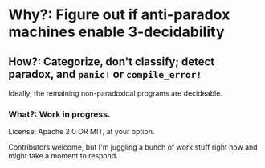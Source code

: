 # Why?: Figure out if anti-paradox machines enable 3-decidability

## How?: Categorize, don't classify; detect paradox, and `panic!` or `compile_error!`
Ideally, the remaining non-paradoxical programs are decideable.

### What?: Work in progress.

License: Apache 2.0 OR MIT, at your option.

Contributors welcome, but I'm juggling a bunch of work stuff right now and might take a moment to respond.